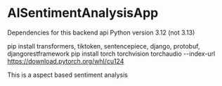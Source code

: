 # AISentimentAnalysisApp

Dependencies for this backend api
Python version 3.12 (not 3.13)

pip install transformers, tiktoken, sentencepiece, django, protobuf, djangorestframework
pip install torch torchvision torchaudio --index-url https://download.pytorch.org/whl/cu124

This is a aspect based sentiment analysis 
